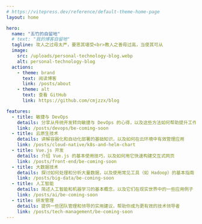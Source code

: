 ```yaml
---
# https://vitepress.dev/reference/default-theme-home-page
layout: home

hero:
  name: "五竹的自留地"
  # text: "我的博客自留地"
  tagline: 攻人之过毋太严，要思其堪受<br>教人之善毋过高，当使其可从
  image:
    src: /uploads/personal-technology-blog.webp
    alt: personal-technology-blog
  actions:
    - theme: brand
      text: 阅读博客
      link: /posts/about
    - theme: alt
      text: 查看 GitHub 
      link: https://github.com/cmjzzx/blog

features:
  - title: 敏捷与 DevOps
    details: 分享从传统开发转向敏捷与 DevOps 的心得，以及这些方法如何帮助提升工作效率
    link: /posts/devops/be-coming-soon
  - title: 云原生技术
    details: 讲解容器化和自动化部署的基础知识，以及如何在云环境中有效管理应用
    link: /posts/cloud-native/k8s-and-helm-chart
  - title: Vue.js 开发
    details: 介绍 Vue.js 的基本使用技巧，以及如何用它快速构建交互式网页
    link: /posts/front-end/be-coming-soon
  - title: 大数据技术
    details: 探讨如何处理和分析大量数据，以及使用常见工具（如 Hadoop）的基本指南
    link: /posts/big-data/be-coming-soon
  - title: 人工智能
    details: 简述人工智能和机器学习的基本概念，以及它们在现实世界中的一些应用例子
    link: /posts/ai/be-coming-soon
  - title: 研发管理
    details: 提供一些团队管理和领导的实用建议，帮助你成为更有效的技术领导者
    link: /posts/tech-management/be-coming-soon
---
```


